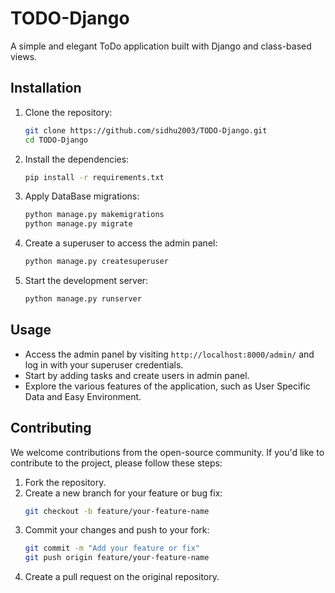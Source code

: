 # TODO-Django 
A simple and elegant ToDo application built with Django and class-based views.

## Installation

1. Clone the repository:
   ```bash
   git clone https://github.com/sidhu2003/TODO-Django.git
   cd TODO-Django
2. Install the dependencies:
   ```bash
   pip install -r requirements.txt
3. Apply DataBase migrations:
   ```bash
   python manage.py makemigrations
   python manage.py migrate
4. Create a superuser to access the admin panel:
   ```bash
   python manage.py createsuperuser
5. Start the development server:
   ```bash
   python manage.py runserver

## Usage

- Access the admin panel by visiting `http://localhost:8000/admin/` and log in with your superuser credentials.
- Start by adding tasks and create users in admin panel.
- Explore the various features of the application, such as User Specific Data and Easy Environment.

## Contributing

We welcome contributions from the open-source community. If you'd like to contribute to the project, please follow these steps:

1. Fork the repository.
2. Create a new branch for your feature or bug fix:
   ```bash
   git checkout -b feature/your-feature-name
3. Commit your changes and push to your fork:
   ```bash
   git commit -m "Add your feature or fix"
   git push origin feature/your-feature-name
4. Create a pull request on the original repository.


